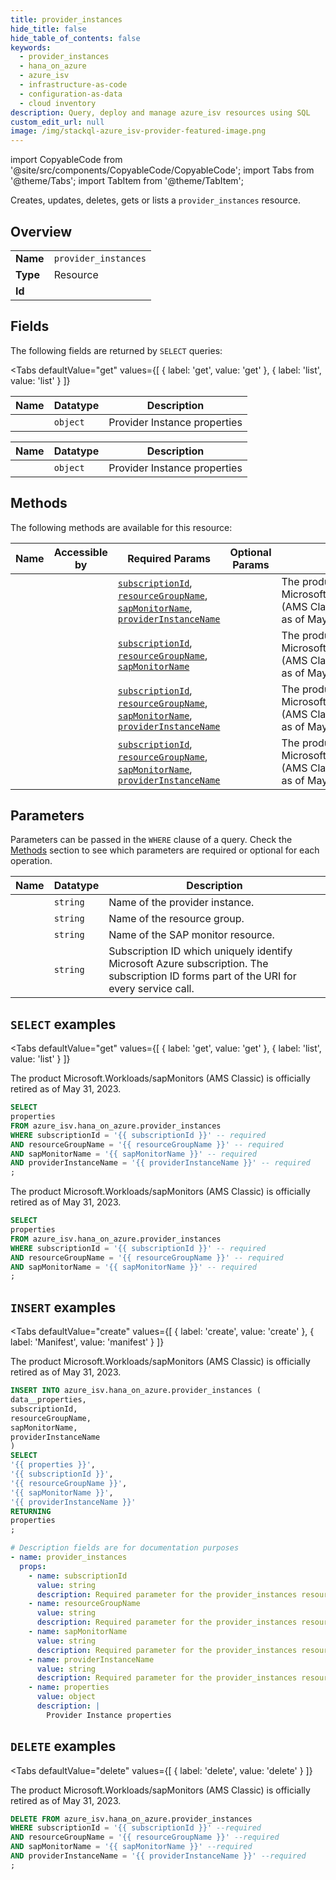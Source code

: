 ```yaml
--- 
title: provider_instances
hide_title: false
hide_table_of_contents: false
keywords:
  - provider_instances
  - hana_on_azure
  - azure_isv
  - infrastructure-as-code
  - configuration-as-data
  - cloud inventory
description: Query, deploy and manage azure_isv resources using SQL
custom_edit_url: null
image: /img/stackql-azure_isv-provider-featured-image.png
---
```


import CopyableCode from '@site/src/components/CopyableCode/CopyableCode';
import Tabs from '@theme/Tabs';
import TabItem from '@theme/TabItem';

Creates, updates, deletes, gets or lists a <code>provider_instances</code> resource.

## Overview
<table><tbody>
<tr><td><b>Name</b></td><td><code>provider_instances</code></td></tr>
<tr><td><b>Type</b></td><td>Resource</td></tr>
<tr><td><b>Id</b></td><td><CopyableCode code="azure_isv.hana_on_azure.provider_instances" /></td></tr>
</tbody></table>

## Fields

The following fields are returned by `SELECT` queries:

<Tabs
    defaultValue="get"
    values={[
        { label: 'get', value: 'get' },
        { label: 'list', value: 'list' }
    ]}
>
<TabItem value="get">

<table>
<thead>
    <tr>
    <th>Name</th>
    <th>Datatype</th>
    <th>Description</th>
    </tr>
</thead>
<tbody>
<tr>
    <td><CopyableCode code="properties" /></td>
    <td><code>object</code></td>
    <td>Provider Instance properties</td>
</tr>
</tbody>
</table>
</TabItem>
<TabItem value="list">

<table>
<thead>
    <tr>
    <th>Name</th>
    <th>Datatype</th>
    <th>Description</th>
    </tr>
</thead>
<tbody>
<tr>
    <td><CopyableCode code="properties" /></td>
    <td><code>object</code></td>
    <td>Provider Instance properties</td>
</tr>
</tbody>
</table>
</TabItem>
</Tabs>

## Methods

The following methods are available for this resource:

<table>
<thead>
    <tr>
    <th>Name</th>
    <th>Accessible by</th>
    <th>Required Params</th>
    <th>Optional Params</th>
    <th>Description</th>
    </tr>
</thead>
<tbody>
<tr>
    <td><a href="#get"><CopyableCode code="get" /></a></td>
    <td><CopyableCode code="select" /></td>
    <td><a href="#parameter-subscriptionId"><code>subscriptionId</code></a>, <a href="#parameter-resourceGroupName"><code>resourceGroupName</code></a>, <a href="#parameter-sapMonitorName"><code>sapMonitorName</code></a>, <a href="#parameter-providerInstanceName"><code>providerInstanceName</code></a></td>
    <td></td>
    <td>The product Microsoft.Workloads/sapMonitors (AMS Classic) is officially retired as of May 31, 2023.</td>
</tr>
<tr>
    <td><a href="#list"><CopyableCode code="list" /></a></td>
    <td><CopyableCode code="select" /></td>
    <td><a href="#parameter-subscriptionId"><code>subscriptionId</code></a>, <a href="#parameter-resourceGroupName"><code>resourceGroupName</code></a>, <a href="#parameter-sapMonitorName"><code>sapMonitorName</code></a></td>
    <td></td>
    <td>The product Microsoft.Workloads/sapMonitors (AMS Classic) is officially retired as of May 31, 2023.</td>
</tr>
<tr>
    <td><a href="#create"><CopyableCode code="create" /></a></td>
    <td><CopyableCode code="insert" /></td>
    <td><a href="#parameter-subscriptionId"><code>subscriptionId</code></a>, <a href="#parameter-resourceGroupName"><code>resourceGroupName</code></a>, <a href="#parameter-sapMonitorName"><code>sapMonitorName</code></a>, <a href="#parameter-providerInstanceName"><code>providerInstanceName</code></a></td>
    <td></td>
    <td>The product Microsoft.Workloads/sapMonitors (AMS Classic) is officially retired as of May 31, 2023.</td>
</tr>
<tr>
    <td><a href="#delete"><CopyableCode code="delete" /></a></td>
    <td><CopyableCode code="delete" /></td>
    <td><a href="#parameter-subscriptionId"><code>subscriptionId</code></a>, <a href="#parameter-resourceGroupName"><code>resourceGroupName</code></a>, <a href="#parameter-sapMonitorName"><code>sapMonitorName</code></a>, <a href="#parameter-providerInstanceName"><code>providerInstanceName</code></a></td>
    <td></td>
    <td>The product Microsoft.Workloads/sapMonitors (AMS Classic) is officially retired as of May 31, 2023.</td>
</tr>
</tbody>
</table>

## Parameters

Parameters can be passed in the `WHERE` clause of a query. Check the [Methods](#methods) section to see which parameters are required or optional for each operation.

<table>
<thead>
    <tr>
    <th>Name</th>
    <th>Datatype</th>
    <th>Description</th>
    </tr>
</thead>
<tbody>
<tr id="parameter-providerInstanceName">
    <td><CopyableCode code="providerInstanceName" /></td>
    <td><code>string</code></td>
    <td>Name of the provider instance.</td>
</tr>
<tr id="parameter-resourceGroupName">
    <td><CopyableCode code="resourceGroupName" /></td>
    <td><code>string</code></td>
    <td>Name of the resource group.</td>
</tr>
<tr id="parameter-sapMonitorName">
    <td><CopyableCode code="sapMonitorName" /></td>
    <td><code>string</code></td>
    <td>Name of the SAP monitor resource.</td>
</tr>
<tr id="parameter-subscriptionId">
    <td><CopyableCode code="subscriptionId" /></td>
    <td><code>string</code></td>
    <td>Subscription ID which uniquely identify Microsoft Azure subscription. The subscription ID forms part of the URI for every service call.</td>
</tr>
</tbody>
</table>

## `SELECT` examples

<Tabs
    defaultValue="get"
    values={[
        { label: 'get', value: 'get' },
        { label: 'list', value: 'list' }
    ]}
>
<TabItem value="get">

The product Microsoft.Workloads/sapMonitors (AMS Classic) is officially retired as of May 31, 2023.

```sql
SELECT
properties
FROM azure_isv.hana_on_azure.provider_instances
WHERE subscriptionId = '{{ subscriptionId }}' -- required
AND resourceGroupName = '{{ resourceGroupName }}' -- required
AND sapMonitorName = '{{ sapMonitorName }}' -- required
AND providerInstanceName = '{{ providerInstanceName }}' -- required
;
```
</TabItem>
<TabItem value="list">

The product Microsoft.Workloads/sapMonitors (AMS Classic) is officially retired as of May 31, 2023.

```sql
SELECT
properties
FROM azure_isv.hana_on_azure.provider_instances
WHERE subscriptionId = '{{ subscriptionId }}' -- required
AND resourceGroupName = '{{ resourceGroupName }}' -- required
AND sapMonitorName = '{{ sapMonitorName }}' -- required
;
```
</TabItem>
</Tabs>


## `INSERT` examples

<Tabs
    defaultValue="create"
    values={[
        { label: 'create', value: 'create' },
        { label: 'Manifest', value: 'manifest' }
    ]}
>
<TabItem value="create">

The product Microsoft.Workloads/sapMonitors (AMS Classic) is officially retired as of May 31, 2023.

```sql
INSERT INTO azure_isv.hana_on_azure.provider_instances (
data__properties,
subscriptionId,
resourceGroupName,
sapMonitorName,
providerInstanceName
)
SELECT 
'{{ properties }}',
'{{ subscriptionId }}',
'{{ resourceGroupName }}',
'{{ sapMonitorName }}',
'{{ providerInstanceName }}'
RETURNING
properties
;
```
</TabItem>
<TabItem value="manifest">

```yaml
# Description fields are for documentation purposes
- name: provider_instances
  props:
    - name: subscriptionId
      value: string
      description: Required parameter for the provider_instances resource.
    - name: resourceGroupName
      value: string
      description: Required parameter for the provider_instances resource.
    - name: sapMonitorName
      value: string
      description: Required parameter for the provider_instances resource.
    - name: providerInstanceName
      value: string
      description: Required parameter for the provider_instances resource.
    - name: properties
      value: object
      description: |
        Provider Instance properties
```
</TabItem>
</Tabs>


## `DELETE` examples

<Tabs
    defaultValue="delete"
    values={[
        { label: 'delete', value: 'delete' }
    ]}
>
<TabItem value="delete">

The product Microsoft.Workloads/sapMonitors (AMS Classic) is officially retired as of May 31, 2023.

```sql
DELETE FROM azure_isv.hana_on_azure.provider_instances
WHERE subscriptionId = '{{ subscriptionId }}' --required
AND resourceGroupName = '{{ resourceGroupName }}' --required
AND sapMonitorName = '{{ sapMonitorName }}' --required
AND providerInstanceName = '{{ providerInstanceName }}' --required
;
```
</TabItem>
</Tabs>
